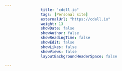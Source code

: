 ---
                title: "cdell.io"
                tags: [Personal site]
                externalUrl: "https://cdell.io"
                weight: 13
                showDate: false
                showAuthor: false
                showReadingTime: false
                showEdit: false
                showLikes: false
                showViews: false
                layoutBackgroundHeaderSpace: false
                ---
